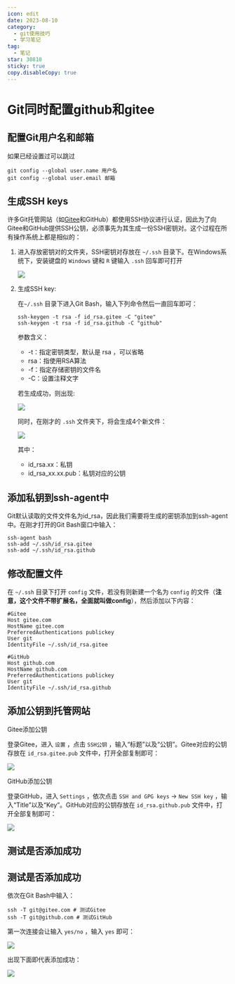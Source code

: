 ```yaml
---
icon: edit
date: 2023-08-10
category:
  - git使用技巧
  - 学习笔记
tag:
  - 笔记
star: 30810
sticky: true
copy.disableCopy: true
---
```


# Git同时配置github和gitee

## 配置Git用户名和邮箱

如果已经设置过可以跳过

```shell
git config --global user.name 用户名
git config --global user.email 邮箱
```

## 生成SSH keys

许多Git托管网站（如[Gitee](https://so.csdn.net/so/search?q=Gitee&spm=1001.2101.3001.7020)和GitHub）都使用SSH协议进行认证，因此为了向Gitee和GitHub提供SSH公钥，必须事先为其生成一份SSH密钥对。这个过程在所有操作系统上都是相似的：

1. 进入存放密钥对的文件夹，SSH密钥对存放在 `~/.ssh` 目录下。在Windows系统下，安装键盘的 `Windows` 键和 `R` 键输入 `.ssh` 回车即可打开

   ![](https://img-blog.csdnimg.cn/87eb23506a604c34bdeac63afb2d5994.jpeg)

2. 生成SSH key:

   在`~/.ssh` 目录下进入Git Bash，输入下列命令然后一直回车即可：

   ```shell
   ssh-keygen -t rsa -f id_rsa.gitee -C "gitee"
   ssh-keygen -t rsa -f id_rsa.github -C "github"
   ```

   参数含义：

   - -t：指定密钥类型，默认是 rsa ，可以省略
   - rsa：指使用RSA算法
   - -f：指定存储密钥的文件名
   - -C：设置注释文字

   若生成成功，则出现:

   ![](https://img-blog.csdnimg.cn/5837f02632d24c3b83e5808863094dd2.jpeg)

   同时，在刚才的 `.ssh` 文件夹下，将会生成4个新文件：

   ![](https://img-blog.csdnimg.cn/0c81c1dc36734ad2aee44eaef4df8647.jpeg)

   其中：

   - id_rsa.xx：私钥
   - id_rsa_xx.xx.pub：私钥对应的公钥

## 添加私钥到ssh-agent中

Git默认读取的文件文件名为id_rsa，因此我们需要将生成的密钥添加到ssh-agent中。在刚才打开的Git Bash窗口中输入：

```shell
ssh-agent bash
ssh-add ~/.ssh/id_rsa.gitee
ssh-add ~/.ssh/id_rsa.github
```

## 修改配置文件

在 `~/.ssh` 目录下打开 `config` 文件，若没有则新建一个名为 `config` 的文件（**注意，这个文件不带扩展名，全面就叫做config**），然后添加以下内容：

```shell
#Gitee
Host gitee.com
HostName gitee.com
PreferredAuthentications publickey
User git
IdentityFile ~/.ssh/id_rsa.gitee

#GitHub
Host github.com
HostName github.com
PreferredAuthentications publickey
User git
IdentityFile ~/.ssh/id_rsa.github
```

## 添加公钥到托管网站

Gitee添加公钥

登录Gitee，进入 `设置` ，点击 `SSH公钥` ，输入“标题”以及“公钥”。Gitee对应的公钥存放在 `id_rsa.gitee.pub` 文件中，打开全部复制即可：

![](https://img-blog.csdnimg.cn/4621a15022214460aec4750e5dadfd44.jpeg)

GitHub添加公钥

登录GitHub，进入 `Settings` ，依次点击 `SSH and GPG keys` -> `New SSH key` ，输入“Title”以及“Key”。GitHub对应的公钥存放在 `id_rsa.github.pub` 文件中，打开全部复制即可：

![](https://img-blog.csdnimg.cn/77b983c5aa154075b3b8c41da9446ea6.jpeg)

## 测试是否添加成功

## 测试是否添加成功

依次在Git Bash中输入：

```shell
ssh -T git@gitee.com # 测试Gitee
ssh -T git@github.com # 测试GitHub
```

第一次连接会让输入 `yes/no` ，输入 `yes` 即可：

![](https://img-blog.csdnimg.cn/e4798e672e084452932dfafc3204e9e4.jpeg)

出现下面即代表添加成功：

![](https://img-blog.csdnimg.cn/1c6324caf29640e5ac786d506e504388.jpeg)

